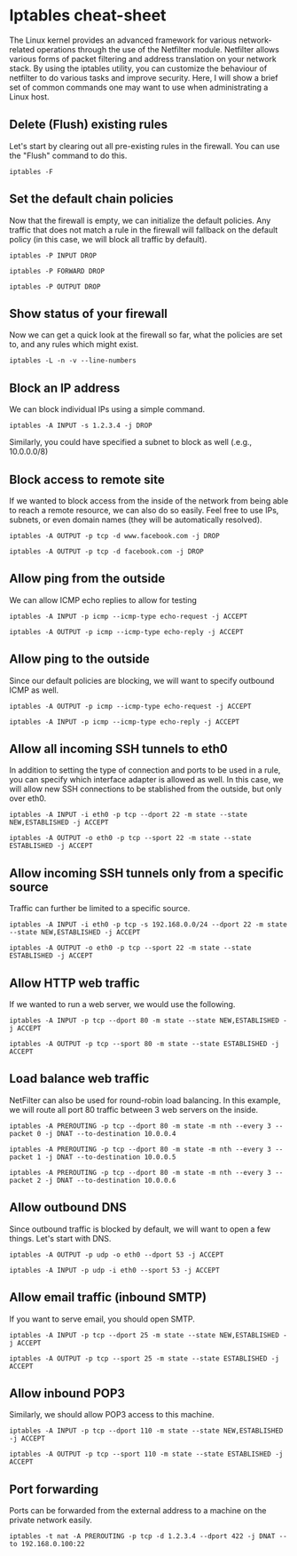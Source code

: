 # Iptables cheat-sheet


The Linux kernel provides an advanced framework for various network-related operations through the use of the Netfilter module. Netfilter allows various forms of packet filtering and address translation on your network stack. By using the iptables utility, you can customize the behaviour of netfilter to do various tasks and improve security. Here, I will show a brief set of common commands one may want to use when administrating a Linux host.

## Delete (Flush) existing rules
Let's start by clearing out all pre-existing rules in the firewall. You can use the "Flush" command to do this.

`iptables -F`

## Set the default chain policies
Now that the firewall is empty, we can initialize the default policies. Any traffic that does not match a rule in the firewall will fallback on the default policy (in this case, we will block all traffic by default).

`iptables -P INPUT DROP`

`iptables -P FORWARD DROP`

`iptables -P OUTPUT DROP`

## Show status of your firewall
Now we can get a quick look at the firewall so far, what the policies are set to, and any rules which might exist.

`iptables -L -n -v --line-numbers`

## Block an IP address
We can block individual IPs using a simple command.

`iptables -A INPUT -s 1.2.3.4 -j DROP`

Similarly, you could have specified a subnet to block as well (.e.g., 10.0.0.0/8)

## Block access to remote site
If we wanted to block access from the inside of the network from being able to reach a remote resource, we can also do so easily. Feel free to use IPs, subnets, or even domain names (they will be automatically resolved).

`iptables -A OUTPUT -p tcp -d www.facebook.com -j DROP`

`iptables -A OUTPUT -p tcp -d facebook.com -j DROP`

## Allow ping from the outside
We can allow ICMP echo replies to allow for testing

`iptables -A INPUT -p icmp --icmp-type echo-request -j ACCEPT`

`iptables -A OUTPUT -p icmp --icmp-type echo-reply -j ACCEPT`

## Allow ping to the outside
Since our default policies are blocking, we will want to specify outbound ICMP as well.

`iptables -A OUTPUT -p icmp --icmp-type echo-request -j ACCEPT`

`iptables -A INPUT -p icmp --icmp-type echo-reply -j ACCEPT`

## Allow all incoming SSH tunnels to eth0
In addition to setting the type of connection and ports to be used in a rule, you can specify which interface adapter is allowed as well. In this case, we will allow new SSH connections to be stablished from the outside, but only over eth0.

`iptables -A INPUT -i eth0 -p tcp --dport 22 -m state --state NEW,ESTABLISHED -j ACCEPT`

`iptables -A OUTPUT -o eth0 -p tcp --sport 22 -m state --state ESTABLISHED -j ACCEPT`

## Allow incoming SSH tunnels only from a specific source
Traffic can further be limited to a specific source.

`iptables -A INPUT -i eth0 -p tcp -s 192.168.0.0/24 --dport 22 -m state --state NEW,ESTABLISHED -j ACCEPT`

`iptables -A OUTPUT -o eth0 -p tcp --sport 22 -m state --state ESTABLISHED -j ACCEPT`

## Allow HTTP web traffic
If we wanted to run a web server, we would use the following.

`iptables -A INPUT -p tcp --dport 80 -m state --state NEW,ESTABLISHED -j ACCEPT`

`iptables -A OUTPUT -p tcp --sport 80 -m state --state ESTABLISHED -j ACCEPT`

## Load balance web traffic
NetFilter can also be used for round-robin load balancing. In this example, we will route all port 80 traffic between 3 web servers on the inside.

`iptables -A PREROUTING -p tcp --dport 80 -m state -m nth --every 3 --packet 0 -j DNAT --to-destination 10.0.0.4`

`iptables -A PREROUTING -p tcp --dport 80 -m state -m nth --every 3 --packet 1 -j DNAT --to-destination 10.0.0.5`

`iptables -A PREROUTING -p tcp --dport 80 -m state -m nth --every 3 --packet 2 -j DNAT --to-destination 10.0.0.6`

## Allow outbound DNS
Since outbound traffic is blocked by default, we will want to open a few things. Let's start with DNS.

`iptables -A OUTPUT -p udp -o eth0 --dport 53 -j ACCEPT`

`iptables -A INPUT -p udp -i eth0 --sport 53 -j ACCEPT`

## Allow email traffic (inbound SMTP)
If you want to serve email, you should open SMTP.

`iptables -A INPUT -p tcp --dport 25 -m state --state NEW,ESTABLISHED -j ACCEPT`

`iptables -A OUTPUT -p tcp --sport 25 -m state --state ESTABLISHED -j ACCEPT`

## Allow inbound POP3
Similarly, we should allow POP3 access to this machine.

`iptables -A INPUT -p tcp --dport 110 -m state --state NEW,ESTABLISHED -j ACCEPT`

`iptables -A OUTPUT -p tcp --sport 110 -m state --state ESTABLISHED -j ACCEPT`

## Port forwarding
Ports can be forwarded from the external address to a machine on the private network easily.

`iptables -t nat -A PREROUTING -p tcp -d 1.2.3.4 --dport 422 -j DNAT --to 192.168.0.100:22`
